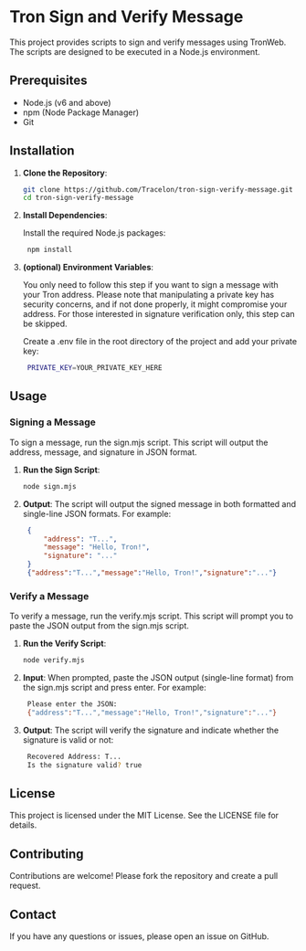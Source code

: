 # Tron Sign and Verify Message

This project provides scripts to sign and verify messages using TronWeb. The scripts are designed to be executed in a Node.js environment.

## Prerequisites

- Node.js (v6 and above)
- npm (Node Package Manager)
- Git

## Installation

1. **Clone the Repository**:
   ```bash
   git clone https://github.com/Tracelon/tron-sign-verify-message.git
   cd tron-sign-verify-message

2. **Install Dependencies**:

    Install the required Node.js packages:
   ```bash
    npm install

3. **(optional) Environment Variables**:

    You only need to follow this step if you want to sign a message with your Tron address.
    Please note that manipulating a private key has security concerns, and if not done properly, it might compromise your address.
    For those interested in signature verification only, this step can be skipped.

    Create a .env file in the root directory of the project and add your private key:
   ```bash
    PRIVATE_KEY=YOUR_PRIVATE_KEY_HERE

## Usage

### Signing a Message

To sign a message, run the sign.mjs script. This script will output the address, message, and signature in JSON format.

1. **Run the Sign Script**:
   ```bash
   node sign.mjs

2. **Output**:
    The script will output the signed message in both formatted and single-line JSON formats. For example:
   ```json
    {
        "address": "T...",
        "message": "Hello, Tron!",
        "signature": "..."
    }
    {"address":"T...","message":"Hello, Tron!","signature":"..."}

### Verify a Message

To verify a message, run the verify.mjs script. This script will prompt you to paste the JSON output from the sign.mjs script.

1. **Run the Verify Script**:
   ```bash
   node verify.mjs

2. **Input**:
    When prompted, paste the JSON output (single-line format) from the sign.mjs script and press enter. For example:
   ```bash
    Please enter the JSON:
    {"address":"T...","message":"Hello, Tron!","signature":"..."}

3. **Output**:
    The script will verify the signature and indicate whether the signature is valid or not:
   ```bash
    Recovered Address: T...
    Is the signature valid? true

## License

This project is licensed under the MIT License. See the LICENSE file for details.

## Contributing

Contributions are welcome! Please fork the repository and create a pull request.

## Contact

If you have any questions or issues, please open an issue on GitHub.


